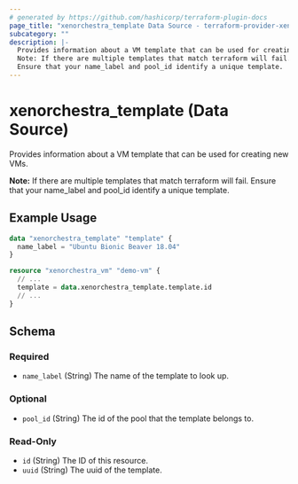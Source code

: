 ```yaml
---
# generated by https://github.com/hashicorp/terraform-plugin-docs
page_title: "xenorchestra_template Data Source - terraform-provider-xenorchestra"
subcategory: ""
description: |-
  Provides information about a VM template that can be used for creating new VMs.
  Note: If there are multiple templates that match terraform will fail.
  Ensure that your name_label and pool_id identify a unique template.
---
```


# xenorchestra_template (Data Source)

Provides information about a VM template that can be used for creating new VMs.

**Note:** If there are multiple templates that match terraform will fail.
Ensure that your name_label and pool_id identify a unique template.

## Example Usage

```terraform
data "xenorchestra_template" "template" {
  name_label = "Ubuntu Bionic Beaver 18.04"
}

resource "xenorchestra_vm" "demo-vm" {
  // ...
  template = data.xenorchestra_template.template.id
  // ...
}
```

<!-- schema generated by tfplugindocs -->
## Schema

### Required

- `name_label` (String) The name of the template to look up.

### Optional

- `pool_id` (String) The id of the pool that the template belongs to.

### Read-Only

- `id` (String) The ID of this resource.
- `uuid` (String) The uuid of the template.
